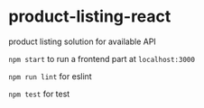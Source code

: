 # product-listing-react
product listing solution for available API

`npm start` to run a frontend part at `localhost:3000`

`npm run lint` for eslint 

`npm test` for test
